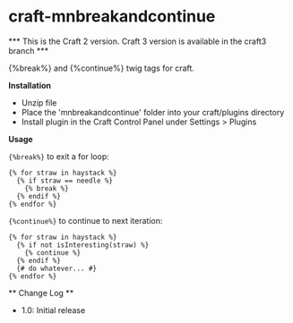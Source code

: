 craft-mnbreakandcontinue
========================

*** This is the Craft 2 version. Craft 3 version is available in the craft3 branch ***

{%break%} and {%continue%} twig tags for craft.

**Installation**

- Unzip file
- Place the 'mnbreakandcontinue' folder into your craft/plugins directory
- Install plugin in the Craft Control Panel under Settings > Plugins

**Usage**

`{%break%}` to exit a for loop:

    {% for straw in haystack %}
      {% if straw == needle %}
        {% break %}
      {% endif %}
    {% endfor %}

`{%continue%}` to continue to next iteration:

    {% for straw in haystack %}
      {% if not isInteresting(straw) %}
        {% continue %}
      {% endif %}
      {# do whatever... #}
    {% endfor %}

** Change Log **

- 1.0: Initial release